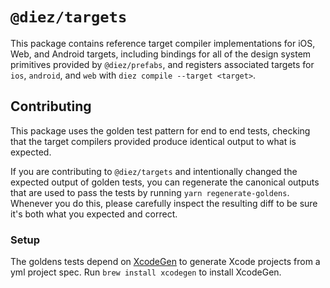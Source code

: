 # `@diez/targets`

This package contains reference target compiler implementations for iOS, Web, and Android targets, including bindings for all of the design system primitives provided by `@diez/prefabs`, and registers associated targets for `ios`, `android`, and `web` with `diez compile --target <target>`.

## Contributing

This package uses the golden test pattern for end to end tests, checking that the target compilers provided produce identical output to what is expected.

If you are contributing to `@diez/targets` and intentionally changed the expected output of golden tests, you can regenerate the canonical outputs that are used to pass the tests by running `yarn regenerate-goldens`. Whenever you do this, please carefully inspect the resulting diff to be sure it's both what you expected and correct.

### Setup

The goldens tests depend on [XcodeGen](https://github.com/yonaskolb/XcodeGen) to generate Xcode projects from a yml project spec. Run `brew install xcodegen` to install XcodeGen.
